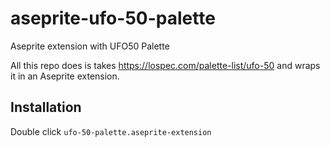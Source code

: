 # aseprite-ufo-50-palette
Aseprite extension with UFO50 Palette

All this repo does is takes https://lospec.com/palette-list/ufo-50 and wraps it in an Aseprite extension.

## Installation

Double click `ufo-50-palette.aseprite-extension`

